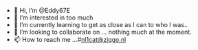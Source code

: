 - 👋 Hi, I’m @Eddy67E
- 👀 I’m interested in too much 
- 🌱 I’m currently learning to get as close as I can to who I was..
- 💞️ I’m looking to collaborate on ... nothing much at the moment. 
- 📫 How to reach me ...#nl1cat@ziggo.nl 

<!---
Eddy67E/Eddy67E is a ✨ special ✨ repository because its `README.md` (this file) appears on your GitHub profile.
You can click the Preview link to take a look at your changes.
--->
